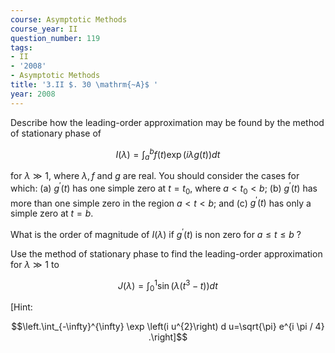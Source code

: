 ```yaml
---
course: Asymptotic Methods
course_year: II
question_number: 119
tags:
- II
- '2008'
- Asymptotic Methods
title: '3.II $. 30 \mathrm{~A}$ '
year: 2008
---
```



Describe how the leading-order approximation may be found by the method of stationary phase of

$$I(\lambda)=\int_{a}^{b} f(t) \exp (i \lambda g(t)) d t$$

for $\lambda \gg 1$, where $\lambda, f$ and $g$ are real. You should consider the cases for which:
(a) $g^{\prime}(t)$ has one simple zero at $t=t_{0}$, where $a<t_{0}<b$;
(b) $g^{\prime}(t)$ has more than one simple zero in the region $a<t<b$; and
(c) $g^{\prime}(t)$ has only a simple zero at $t=b$.

What is the order of magnitude of $I(\lambda)$ if $g^{\prime}(t)$ is non zero for $a \leqslant t \leqslant b$ ?

Use the method of stationary phase to find the leading-order approximation for $\lambda \gg 1$ to

$$J(\lambda)=\int_{0}^{1} \sin \left(\lambda\left(t^{3}-t\right)\right) d t$$

[Hint:

$$\left.\int_{-\infty}^{\infty} \exp \left(i u^{2}\right) d u=\sqrt{\pi} e^{i \pi / 4} .\right]$$